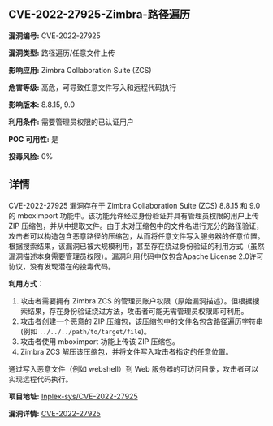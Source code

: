 ## CVE-2022-27925-Zimbra-路径遍历

**漏洞编号:** CVE-2022-27925

**漏洞类型:** 路径遍历/任意文件上传

**影响应用:** Zimbra Collaboration Suite (ZCS)

**危害等级:** 高危，可导致任意文件写入和远程代码执行

**影响版本:** 8.8.15, 9.0

**利用条件:** 需要管理员权限的已认证用户

**POC 可用性:** 是

**投毒风险:** 0%

## 详情

CVE-2022-27925 漏洞存在于 Zimbra Collaboration Suite (ZCS) 8.8.15 和 9.0 的 mboximport 功能中。该功能允许经过身份验证并具有管理员权限的用户上传 ZIP 压缩包，并从中提取文件。由于未对压缩包中的文件名进行充分的路径验证，攻击者可以构造包含恶意路径的压缩包，从而将任意文件写入服务器的任意位置。根据搜索结果，该漏洞已被大规模利用，甚至存在绕过身份验证的利用方式（虽然漏洞描述本身需要管理员权限）。漏洞利用代码中仅包含Apache License 2.0许可协议，没有发现潜在的投毒代码。

**利用方式：**

1.  攻击者需要拥有 Zimbra ZCS 的管理员账户权限（原始漏洞描述）。但根据搜索结果，存在身份验证绕过方法，攻击者可能无需管理员权限即可利用。
2.  攻击者创建一个恶意的 ZIP 压缩包，该压缩包中的文件名包含路径遍历字符串 (例如 `../../../path/to/target/file`)。
3.  攻击者使用 mboximport 功能上传该 ZIP 压缩包。
4.  Zimbra ZCS 解压该压缩包，并将文件写入攻击者指定的任意位置。

通过写入恶意文件（例如 webshell）到 Web 服务器的可访问目录，攻击者可以实现远程代码执行。

**项目地址:** [Inplex-sys/CVE-2022-27925](https://github.com/Inplex-sys/CVE-2022-27925)

**漏洞详情:** [CVE-2022-27925](https://nvd.nist.gov/vuln/detail/CVE-2022-27925)